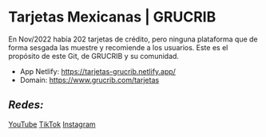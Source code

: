 # Tarjetas Mexicanas | GRUCRIB

En Nov/2022 había 202 tarjetas de crédito, pero ninguna plataforma que de forma sesgada las muestre y recomiende a los usuarios. Este es el propósito de este Git, de GRUCRIB y su comunidad.

- App Netlify: https://tarjetas-grucrib.netlify.app/
- Domain: https://www.grucrib.com/tarjetas




## _Redes:_
[YouTube](http://youtube.com/grucrib)
[TikTok](https://tiktok.com/@grucrib)
[Instagram](https://www.instagram.com/grucrib)